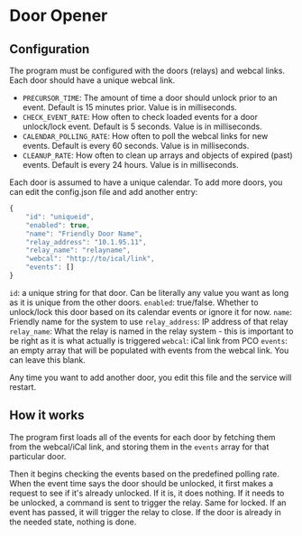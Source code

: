 # Door Opener

## Configuration

The program must be configured with the doors (relays) and webcal links. Each door should have a unique webcal link.

* `PRECURSOR_TIME`: The amount of time a door should unlock prior to an event. Default is 15 minutes prior. Value is in milliseconds.
* `CHECK_EVENT_RATE`: How often to check loaded events for a door unlock/lock event. Default is 5 seconds. Value is in milliseconds.
* `CALENDAR_POLLING_RATE`: How often to poll the webcal links for new events. Default is every 60 seconds. Value is in milliseconds.
* `CLEANUP_RATE`: How often to clean up arrays and objects of expired (past) events. Default is every 24 hours. Value is in milliseconds.

Each door is assumed to have a unique calendar. To add more doors, you can edit the config.json file and add another entry:

```javascript
{
	"id": "uniqueid",
	"enabled": true,
	"name": "Friendly Door Name",
	"relay_address": "10.1.95.11",
	"relay_name": "relayname",
	"webcal": "http://to/ical/link",
	"events": []
}
```

`id`: a unique string for that door. Can be literally any value you want as long as it is unique from the other doors.
`enabled`: true/false. Whether to unlock/lock this door based on its calendar events or ignore it for now.
`name`: Friendly name for the system to use
`relay_address`: IP address of that relay
`relay_name`: What the relay is named in the relay system - this is important to be right as it is what actually is triggered
`webcal`: iCal link from PCO
`events`: an empty array that will be populated with events from the webcal link. You can leave this blank.

Any time you want to add another door, you edit this file and the service will restart.

## How it works

The program first loads all of the events for each door by fetching them from the webcal/iCal link, and storing them in the `events` array for that particular door.

Then it begins checking the events based on the predefined polling rate. When the event time says the door should be unlocked, it first makes a request to see if it's already unlocked. If it is, it does nothing. If it needs to be unlocked, a command is sent to trigger the relay. Same for locked. If an event has passed, it will trigger the relay to close. If the door is already in the needed state, nothing is done.